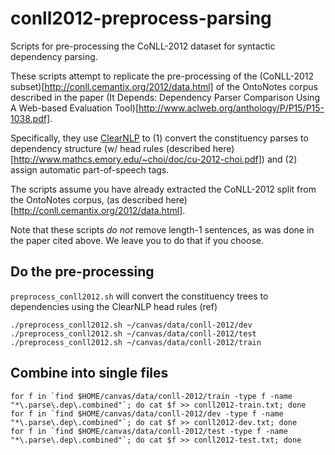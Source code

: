 # conll2012-preprocess-parsing
Scripts for pre-processing the CoNLL-2012 dataset for syntactic dependency parsing.

These scripts attempt to replicate the pre-processing of the (CoNLL-2012 subset)[http://conll.cemantix.org/2012/data.html] of the OntoNotes corpus described in the paper 
(It Depends: Dependency Parser Comparison Using A Web-based Evaluation Tool)[http://www.aclweb.org/anthology/P/P15/P15-1038.pdf].

Specifically, they use [ClearNLP](https://github.com/clir/clearnlp) to (1) convert the
constituency parses to dependency structure (w/ head rules (described here)[http://www.mathcs.emory.edu/~choi/doc/cu-2012-choi.pdf]) 
and (2) assign automatic part-of-speech tags.

The scripts assume you have already extracted the CoNLL-2012 split from the OntoNotes corpus, (as described here)[http://conll.cemantix.org/2012/data.html].

Note that these scripts *do not* remove length-1 sentences, as was done in the paper cited above. We leave you to do that if you choose.

Do the pre-processing
--------------
`preprocess_conll2012.sh` will convert the constituency trees to dependencies using the ClearNLP head rules (ref)
```
./preprocess_conll2012.sh ~/canvas/data/conll-2012/dev
./preprocess_conll2012.sh ~/canvas/data/conll-2012/test
./preprocess_conll2012.sh ~/canvas/data/conll-2012/train
```

Combine into single files
--------------
```
for f in `find $HOME/canvas/data/conll-2012/train -type f -name "*\.parse\.dep\.combined"`; do cat $f >> conll2012-train.txt; done
for f in `find $HOME/canvas/data/conll-2012/dev -type f -name "*\.parse\.dep\.combined"`; do cat $f >> conll2012-dev.txt; done
for f in `find $HOME/canvas/data/conll-2012/test -type f -name "*\.parse\.dep\.combined"`; do cat $f >> conll2012-test.txt; done
```
